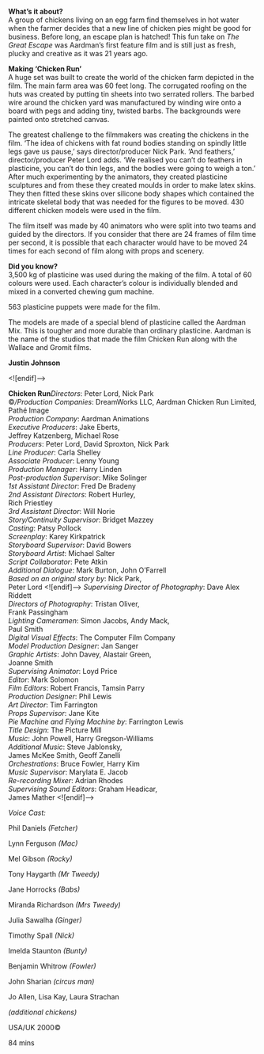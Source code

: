

**What’s it about?**  
A group of chickens living on an egg farm find themselves in hot water when the farmer decides that a new line of chicken pies might be good for business. Before long, an escape plan is hatched! This fun take on _The Great Escape_ was Aardman’s first feature film and is still just as fresh, plucky and creative as it was 21 years ago.


**Making ‘Chicken Run’**  
A huge set was built to create the world of the chicken farm depicted in the film. The main farm area was 60 feet long. The corrugated roofing on the huts was created by putting tin sheets into two serrated rollers. The barbed wire around the chicken yard was manufactured by winding wire onto a board with pegs and adding tiny, twisted barbs. The backgrounds were painted onto stretched canvas.

The greatest challenge to the filmmakers was creating the chickens in the film. ‘The idea of chickens with fat round bodies standing on spindly little legs gave us pause,’ says director/producer Nick Park. ‘And feathers,’ director/producer Peter Lord adds. ‘We realised you can’t do feathers in plasticine, you can’t do thin legs, and the bodies were going to weigh a ton.’ After much experimenting by the animators, they created plasticine sculptures and from these they created moulds in order to make latex skins. They then fitted these skins over silicone body shapes which contained the intricate skeletal body that was needed for the figures to be moved. 430 different chicken models were used in the film.

The film itself was made by 40 animators who were split into two teams and guided by the directors. If you consider that there are 24 frames of film time per second, it is possible that each character would have to be moved 24 times for each second of film along with props and scenery.

**Did you know?**  
3,500 kg of plasticine was used during the making of the film. A total of 60 colours were used. Each character’s colour is individually blended and mixed in a converted chewing gum machine.

563 plasticine puppets were made for the film.

The models are made of a special blend of plasticine called the Aardman Mix. This is tougher and more durable than ordinary plasticine. Aardman is the name of the studios that made the film Chicken Run along with the Wallace and Gromit films.

**Justin Johnson**

<![endif]-->

**Chicken Run**_Directors_: Peter Lord, Nick Park  
©_/Production Companies_: DreamWorks LLC, Aardman Chicken Run Limited, Pathé Image  
_Production Company_: Aardman Animations  
_Executive Producers_: Jake Eberts,  
Jeffrey Katzenberg, Michael Rose  
_Producers_: Peter Lord, David Sproxton, Nick Park  
_Line Producer_: Carla Shelley  
_Associate Producer_: Lenny Young  
_Production Manager_: Harry Linden  
_Post-production Supervisor_: Mike Solinger  
_1st Assistant Director_: Fred De Bradeny  
_2nd Assistant Directors_: Robert Hurley,  
Rich Priestley  
_3rd Assistant Director_: Will Norie  
_Story/Continuity Supervisor_: Bridget Mazzey  
_Casting_: Patsy Pollock  
_Screenplay_: Karey Kirkpatrick  
_Storyboard Supervisor_: David Bowers  
_Storyboard Artist_: Michael Salter  
_Script Collaborator_: Pete Atkin  
_Additional Dialogue_: Mark Burton, John O’Farrell  
_Based on an original story by_: Nick Park,  
Peter Lord
<![endif]--> _Supervising Director of Photography_: Dave Alex Riddett  
_Directors of Photography_: Tristan Oliver,  
Frank Passingham  
_Lighting Cameramen_: Simon Jacobs, Andy Mack,  
Paul Smith  
_Digital Visual Effects_: The Computer Film Company  
_Model Production Designer_: Jan Sanger  
_Graphic Artists_: John Davey, Alastair Green,  
Joanne Smith  
_Supervising Animator_: Loyd Price  
_Editor_: Mark Solomon  
_Film Editors_: Robert Francis, Tamsin Parry  
_Production Designer_: Phil Lewis  
_Art Director_: Tim Farrington  
_Props Supervisor_: Jane Kite  
_Pie Machine and Flying Machine by_: Farrington Lewis  
_Title Design_: The Picture Mill  
_Music_: John Powell, Harry Gregson-Williams  
_Additional Music_: Steve Jablonsky,  
James McKee Smith, Geoff Zanelli  
_Orchestrations_: Bruce Fowler, Harry Kim  
_Music Supervisor_: Marylata E. Jacob  
_Re-recording Mixer_: Adrian Rhodes  
_Supervising Sound Editors_: Graham Headicar,  
James Mather
<![endif]-->

_Voice Cast:_

Phil Daniels _(Fetcher)_

Lynn Ferguson _(Mac)_

Mel Gibson _(Rocky)_

Tony Haygarth _(Mr Tweedy)_

Jane Horrocks _(Babs)_

Miranda Richardson _(Mrs Tweedy)_

Julia Sawalha _(Ginger)_

Timothy Spall _(Nick)_

Imelda Staunton _(Bunty)_

Benjamin Whitrow _(Fowler)_

John Sharian _(circus man)_

Jo Allen, Lisa Kay, Laura Strachan

_(additional chickens)_

USA/UK 2000©

84 mins
<!--stackedit_data:
eyJoaXN0b3J5IjpbMTU4Mjc0NjgxMF19
-->